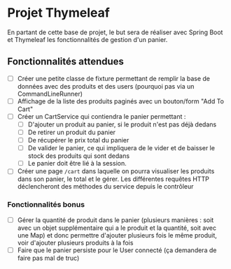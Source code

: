 # Projet Thymeleaf

En partant de cette base de projet, le but sera de réaliser avec Spring Boot et Thymeleaf les fonctionnalités de gestion d'un panier.

## Fonctionnalités attendues

* [ ] Créer une petite classe de fixture permettant de remplir la base de données avec des produits et des users (pourquoi pas via un CommandLineRunner)
* [ ] Affichage de la liste des produits paginés avec un bouton/form "Add To Cart"
* [ ] Créer un CartService qui contiendra le panier permettant :
    * [ ] D'ajouter un produit au panier, si le produit n'est pas déjà dedans
    * [ ] De retirer un produit du panier
    * [ ] De récupérer le prix total du panier
    * [ ] De valider le panier, ce qui impliquera de le vider et de baisser le stock des produits qui sont dedans
    * [ ] Le panier doit être lié à la session.
* [ ] Créer une page `/cart` dans laquelle on pourra visualiser les produits dans son panier, le total et le gérer. Les différentes requêtes HTTP déclencheront des méthodes du service depuis le contrôleur

### Fonctionnalités bonus

* [ ] Gérer la quantité de produit dans le panier (plusieurs manières : soit avec un objet supplémentaire qui a le produit et la quantité, soit avec une Map) et donc permettre d'ajouter plusieurs fois le même produit, voir d'ajouter plusieurs produits à la fois
* [ ] Faire que le panier persiste pour le User connecté (ça demandera de faire pas mal de truc)
